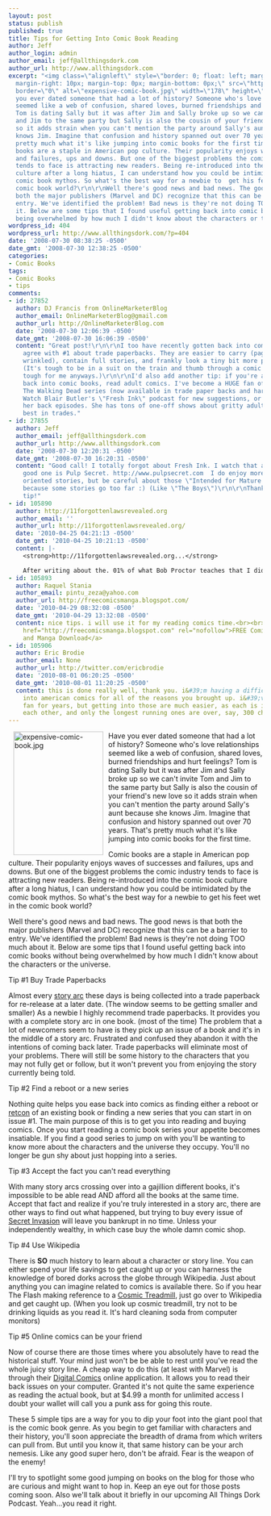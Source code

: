 ```yaml
---
layout: post
status: publish
published: true
title: Tips for Getting Into Comic Book Reading
author: Jeff
author_login: admin
author_email: jeff@allthingsdork.com
author_url: http://www.allthingsdork.com
excerpt: "<img class=\"alignleft\" style=\"border: 0; float: left; margin-left: 10px;
  margin-right: 10px; margin-top: 0px; margin-bottom: 0px;\" src=\"http://www.allthingsdork.com/wp-content/uploads/2008/07/expensive-comic-book.jpg\"
  border=\"0\" alt=\"expensive-comic-book.jpg\" width=\"178\" height=\"245\" />Have
  you ever dated someone that had a lot of history? Someone who's love relationships
  seemed like a web of confusion, shared loves, burned friendships and hurt feelings?
  Tom is dating Sally but it was after Jim and Sally broke up so we can't invite Tom
  and Jim to the same party but Sally is also the cousin of your friend's new love
  so it adds strain when you can't mention the party around Sally's aunt because she
  knows Jim. Imagine that confusion and history spanned out over 70 years. That's
  pretty much what it's like jumping into comic books for the first time.\r\n\r\nComic
  books are a staple in American pop culture. Their popularity enjoys waves of successes
  and failures, ups and downs. But one of the biggest problems the comic industry
  tends to face is attracting new readers. Being re-introduced into the comic book
  culture after a long hiatus, I can understand how you could be intimidated by the
  comic book mythos. So what's the best way for a newbie to  get his feet wet in the
  comic book world?\r\n\r\nWell there's good news and bad news. The good news is that
  both the major publishers (Marvel and DC) recognize that this can be a barrier to
  entry. We've identified the problem! Bad news is they're not doing TOO much about
  it. Below are some tips that I found useful getting back into comic books without
  being overwhelmed by how much I didn't know about the characters or the universe.\r\n\r\n"
wordpress_id: 404
wordpress_url: http://www.allthingsdork.com/?p=404
date: '2008-07-30 08:38:25 -0500'
date_gmt: '2008-07-30 12:38:25 -0500'
categories:
- Comic Books
tags:
- Comic Books
- tips
comments:
- id: 27852
  author: DJ Francis from OnlineMarketerBlog
  author_email: OnlineMarketerBlog@gmail.com
  author_url: http://OnlineMarketerBlog.com
  date: '2008-07-30 12:06:39 -0500'
  date_gmt: '2008-07-30 16:06:39 -0500'
  content: "Great post!\r\n\r\nI too have recently gotten back into comics. I heartily
    agree with #1 about trade paperbacks. They are easier to carry (pages don't get
    wrinkled), contain full stories, and frankly look a tiny bit more professional.
    (It's tough to be in a suit on the train and thumb through a comic book. Well,
    tough for me anyways.)\r\n\r\nI'd also add another tip: if you're an adult getting
    back into comic books, read adult comics. I've become a HUGE fan of Robert Kirkman's
    The Walking Dead series (now available in trade paper backs and hard cover!).
    Watch Blair Butler's \"Fresh Ink\" podcast for new suggestions, or go through
    her back episodes. She has tons of one-off shows about gritty adult fare or the
    best in trades."
- id: 27855
  author: Jeff
  author_email: jeff@allthingsdork.com
  author_url: http://www.allthingsdork.com
  date: '2008-07-30 12:20:31 -0500'
  date_gmt: '2008-07-30 16:20:31 -0500'
  content: "Good call! I totally forgot about Fresh Ink. I watch that as well. Another
    good one is Pulp Secret. http://www.pulpsecret.com  I do enjoy more adult
    oriented stories, but be careful about those \"Intended for Mature Audiences\"
    because some stories go too far :) (Like \"The Boys\")\r\n\r\nThanks for the extra
    tip!"
- id: 105890
  author: http://11forgottenlawsrevealed.org
  author_email: ''
  author_url: http://11forgottenlawsrevealed.org/
  date: '2010-04-25 04:21:13 -0500'
  date_gmt: '2010-04-25 10:21:13 -0500'
  content: |-
    <strong>http://11forgottenlawsrevealed.org...</strong>

    After writing about the. 01% of what Bob Proctor teaches that I didn&acirc;&euro;&trade; t think was right for me , I did a little exploring on his site, and noticed that the classic You Were Born Rich is now available for free , and doesn&acirc;&euro;&trade; t even require an email addres...
- id: 105893
  author: Raquel Stania
  author_email: pintu_zeza@yahoo.com
  author_url: http://freecomicsmanga.blogspot.com/
  date: '2010-04-29 08:32:08 -0500'
  date_gmt: '2010-04-29 13:32:08 -0500'
  content: nice tips. i will use it for my reading comics time.<br><br><br><br><br><br><a
    href="http://freecomicsmanga.blogspot.com" rel="nofollow">FREE Comics
    and Manga Download</a>
- id: 105906
  author: Eric Brodie
  author_email: None
  author_url: http://twitter.com/ericbrodie
  date: '2010-08-01 06:20:25 -0500'
  date_gmt: '2010-08-01 11:20:25 -0500'
  content: this is done really well, thank you. i&#39;m having a difficult time getting
    into american comics for all of the reasons you brought up. i&#39;ve been a manga
    fan for years, but getting into those are much easier, as each is isolated from
    each other, and only the longest running ones are over, say, 300 chapters.
---
```

<p><img class="alignleft" style="border: 0; float: left; margin-left: 10px; margin-right: 10px; margin-top: 0px; margin-bottom: 0px;" src="http://www.allthingsdork.com/wp-content/uploads/2008/07/expensive-comic-book.jpg" border="0" alt="expensive-comic-book.jpg" width="178" height="245" />Have you ever dated someone that had a lot of history? Someone who's love relationships seemed like a web of confusion, shared loves, burned friendships and hurt feelings? Tom is dating Sally but it was after Jim and Sally broke up so we can't invite Tom and Jim to the same party but Sally is also the cousin of your friend's new love so it adds strain when you can't mention the party around Sally's aunt because she knows Jim. Imagine that confusion and history spanned out over 70 years. That's pretty much what it's like jumping into comic books for the first time.</p>
<p>Comic books are a staple in American pop culture. Their popularity enjoys waves of successes and failures, ups and downs. But one of the biggest problems the comic industry tends to face is attracting new readers. Being re-introduced into the comic book culture after a long hiatus, I can understand how you could be intimidated by the comic book mythos. So what's the best way for a newbie to  get his feet wet in the comic book world?</p>
<p>Well there's good news and bad news. The good news is that both the major publishers (Marvel and DC) recognize that this can be a barrier to entry. We've identified the problem! Bad news is they're not doing TOO much about it. Below are some tips that I found useful getting back into comic books without being overwhelmed by how much I didn't know about the characters or the universe.</p>
<p><a id="more"></a><a id="more-404"></a></p>
<p>Tip #1 Buy Trade Paperbacks</p>
<p>Almost every <a href="http://en.wikipedia.org/wiki/Story_Arc">story arc</a> these days is being collected into a trade paperback for re-release at a later date. (The window seems to be getting smaller and smaller) As a newbie I highly recommend trade paperbacks. It provides you with a complete story arc in one book. (most of the time) The problem that a lot of newcomers seem to have is they pick up an issue of a book and it's in the middle of a story arc. Frustrated and confused they abandon it with the intentions of coming back later. Trade paperbacks will eliminate most of your problems. There will still be some history to the characters that you may not fully get or follow, but it won't prevent you from enjoying the story currently being told.</p>
<p>Tip #2 Find a reboot or a new series</p>
<p>Nothing quite helps you ease back into comics as finding either a reboot or <a href="http://en.wikipedia.org/wiki/Retcon">retcon</a> of an existing book or finding a new series that you can start in on issue #1. The main purpose of this is to get you into reading and buying comics. Once you start reading a comic book series your appetite becomes insatiable. If you find a good series to jump on with you'll be wanting to know more about the characters and the universe they occupy. You'll no longer be gun shy about just hopping into a series.</p>
<p>Tip #3 Accept the fact you can't read everything</p>
<p>With many story arcs crossing over into a gajillion different books, it's impossible to be able read AND afford all the books at the same time. Accept that fact and realize if you're truly interested in a story arc, there are other ways to find out what happened, but trying to buy every issue of <a href="http://en.wikipedia.org/wiki/Secret_Invasion">Secret Invasion</a> will leave you bankrupt in no time. Unless your independently wealthy, in which case buy the whole damn comic shop.</p>
<p>Tip #4 Use Wikipedia</p>
<p>There is <strong>SO</strong> much history to learn about a character or story line. You can either spend your life savings to get caught up or you can harness the knowledge of bored dorks across the globe through Wikipedia. Just about anything you can imagine related to comics is available there. So if you hear The Flash making reference to a <a href="http://en.wikipedia.org/wiki/Cosmic_Treadmill">Cosmic Treadmill</a>, just go over to Wikipedia and get caught up. (When you look up cosmic treadmill, try not to be drinking liquids as you read it. It's hard cleaning soda from computer monitors)</p>
<p>Tip #5 Online comics can be your friend</p>
<p>Now of course there are those times where you absolutely have to read the historical stuff. Your mind just won't be be able to rest until you've read the whole juicy story line. A cheap way to do this (at least with Marvel) is through their <a href="http://www.marvel.com/digitalcomics/">Digital Comics</a> online application. It allows you to read their back issues on your computer. Granted it's not quite the same experience as reading the actual book, but at $4.99 a month for unlimited access I doubt your wallet will call you a punk ass for going this route.</p>
<p>These 5 simple tips are a way for you to dip your foot into the giant pool that is the comic book genre. As you begin to get familiar with characters and their history, you'll soon appreciate the breadth of drama from which writers can pull from. But until you know it, that same history can be your arch nemesis. Like any good super hero, don't be afraid. Fear is the weapon of the enemy!</p>
<p>I'll try to spotlight some good jumping on books on the blog for those who are curious and might want to hop in. Keep an eye out for those posts coming soon. Also we'll talk about it briefly in our upcoming All Things Dork Podcast. Yeah...you read it right.</p>
